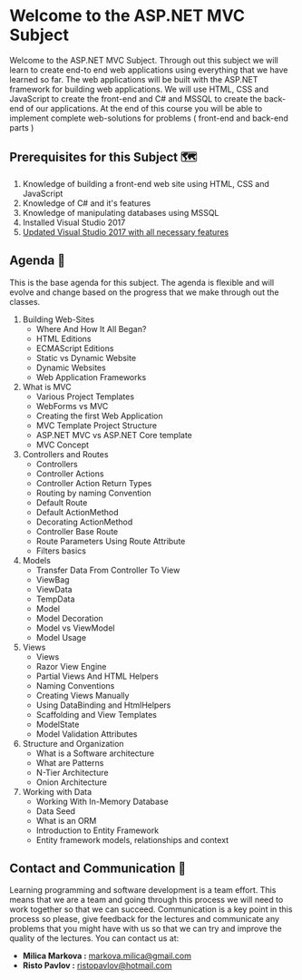 # Welcome to the ASP.NET MVC Subject
Welcome to the ASP.NET MVC Subject. Through out this subject we will learn to create end-to end web applications using everything that we have learned so far. The web applications will be built with the ASP.NET framework for building web applications. We will use HTML, CSS and JavaScript to create the front-end and C# and MSSQL to create the back-end of our applications. At the end of this course you will be able to implement complete web-solutions for problems ( front-end and back-end parts )
## Prerequisites for this Subject 🗺
1. Knowledge of building a front-end web site using HTML, CSS and JavaScript
2. Knowledge of C# and it's features
3. Knowledge of manipulating databases using MSSQL
4. Installed Visual Studio 2017
5. [Updated Visual Studio 2017 with all necessary features](https://github.com/sedc-codecademy/sedc7-08-aspnetmvc/blob/master/g2/AddVisualStudioFeatures.md)
## Agenda 🎯
This is the base agenda for this subject. The agenda is flexible and will evolve and change based on the progress that we make through out the classes. 
1. Building Web-Sites
	* Where And How It All Began?
	* HTML Editions
	* ECMAScript Editions
	* Static vs Dynamic Website
	* Dynamic Websites
	* Web Application Frameworks
2. What is MVC
	* Various Project Templates
	* WebForms vs MVC
	* Creating the first Web Application
	* MVC Template Project Structure
	* ASP.NET MVC vs ASP.NET Core template
	* MVC Concept
3. Controllers and Routes
	* Controllers
	* Controller Actions
	* Controller Action Return Types
	* Routing by naming Convention
	* Default Route
	* Default ActionMethod
	* Decorating ActionMethod
	* Controller Base Route
	* Route Parameters Using Route Attribute
	* Filters basics
4. Models
	* Transfer Data From Controller To View
	* ViewBag
	* ViewData
	* TempData
	* Model
	* Model Decoration
	* Model vs ViewModel
	* Model Usage
5. Views
	* Views
	* Razor View Engine
	* Partial Views And HTML Helpers
	* Naming Conventions
	* 	Creating Views Manually
	* Using DataBinding and HtmlHelpers
	* Scaffolding and View Templates
	* ModelState
	* Model Validation Attributes
6. Structure and Organization
	* What is a Software architecture
	* What are Patterns 
	* N-Tier Architecture
	* Onion Architecture
7. Working with Data
	* Working With In-Memory Database
	* Data Seed
	* What is an ORM
	* Introduction to Entity Framework
	* Entity framework models, relationships and context
## Contact and Communication 📢
Learning programming and software development is a team effort. This means that we are a team and going through this process we will need to work together so that we can succeed. Communication is a key point in this process so please, give feedback for the lectures and communicate any problems that you might have with us so that we can try and improve the quality of the lectures. You can contact us at:
* **Milica Markova :** markova.milica@gmail.com
* **Risto Pavlov :** ristopavlov@hotmail.com

